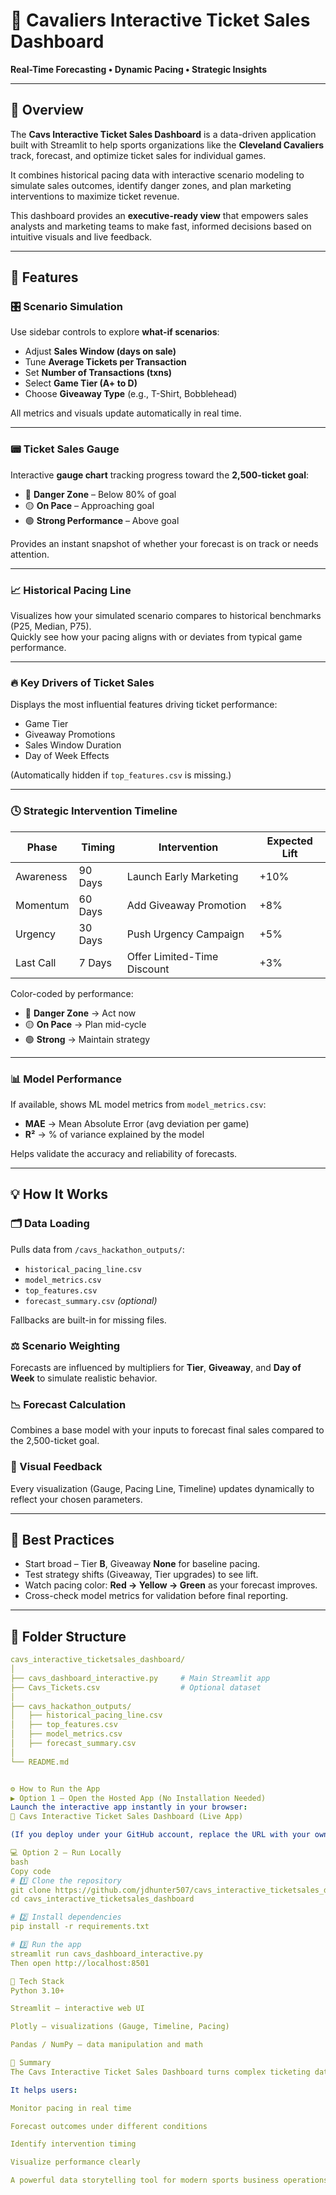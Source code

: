 # 🏀 Cavaliers Interactive Ticket Sales Dashboard  
**Real-Time Forecasting • Dynamic Pacing • Strategic Insights**

---

## 📖 Overview  
The **Cavs Interactive Ticket Sales Dashboard** is a data-driven application built with Streamlit to help sports organizations like the **Cleveland Cavaliers** track, forecast, and optimize ticket sales for individual games.  

It combines historical pacing data with interactive scenario modeling to simulate sales outcomes, identify danger zones, and plan marketing interventions to maximize ticket revenue.  

This dashboard provides an **executive-ready view** that empowers sales analysts and marketing teams to make fast, informed decisions based on intuitive visuals and live feedback.

---

## 🚀 Features  

### 🎛️ Scenario Simulation  
Use sidebar controls to explore **what-if scenarios**:
- Adjust **Sales Window (days on sale)**
- Tune **Average Tickets per Transaction**
- Set **Number of Transactions (txns)**
- Select **Game Tier (A+ to D)**
- Choose **Giveaway Type** (e.g., T-Shirt, Bobblehead)

All metrics and visuals update automatically in real time.

---

### 📟 Ticket Sales Gauge  
Interactive **gauge chart** tracking progress toward the **2,500-ticket goal**:
- 🔴 **Danger Zone** – Below 80% of goal  
- 🟡 **On Pace** – Approaching goal  
- 🟢 **Strong Performance** – Above goal  

Provides an instant snapshot of whether your forecast is on track or needs attention.

---

### 📈 Historical Pacing Line  
Visualizes how your simulated scenario compares to historical benchmarks (P25, Median, P75).  
Quickly see how your pacing aligns with or deviates from typical game performance.

---

### 🔥 Key Drivers of Ticket Sales  
Displays the most influential features driving ticket performance:  
- Game Tier  
- Giveaway Promotions  
- Sales Window Duration  
- Day of Week Effects  

(Automatically hidden if `top_features.csv` is missing.)

---

### 🕓 Strategic Intervention Timeline  

| Phase | Timing | Intervention | Expected Lift |
|--------|---------|---------------|----------------|
| Awareness | 90 Days | Launch Early Marketing | +10% |
| Momentum | 60 Days | Add Giveaway Promotion | +8% |
| Urgency | 30 Days | Push Urgency Campaign | +5% |
| Last Call | 7 Days | Offer Limited-Time Discount | +3% |

Color-coded by performance:
- 🔴 **Danger Zone** → Act now  
- 🟡 **On Pace** → Plan mid-cycle  
- 🟢 **Strong** → Maintain strategy  

---

### 📊 Model Performance  
If available, shows ML model metrics from `model_metrics.csv`:  
- **MAE** → Mean Absolute Error (avg deviation per game)  
- **R²** → % of variance explained by the model  

Helps validate the accuracy and reliability of forecasts.

---

## 💡 How It Works  

### 🗂 Data Loading  
Pulls data from `/cavs_hackathon_outputs/`:  
- `historical_pacing_line.csv`  
- `model_metrics.csv`  
- `top_features.csv`  
- `forecast_summary.csv` *(optional)*  

Fallbacks are built-in for missing files.

### ⚖️ Scenario Weighting  
Forecasts are influenced by multipliers for **Tier**, **Giveaway**, and **Day of Week** to simulate realistic behavior.

### 📉 Forecast Calculation  
Combines a base model with your inputs to forecast final sales compared to the 2,500-ticket goal.

### 🧭 Visual Feedback  
Every visualization (Gauge, Pacing Line, Timeline) updates dynamically to reflect your chosen parameters.

---

## 🧠 Best Practices  

- Start broad – Tier **B**, Giveaway **None** for baseline pacing.  
- Test strategy shifts (Giveaway, Tier upgrades) to see lift.  
- Watch pacing color: **Red → Yellow → Green** as your forecast improves.  
- Cross-check model metrics for validation before final reporting.

---

## 🧩 Folder Structure  

```yaml
cavs_interactive_ticketsales_dashboard/
│
├── cavs_dashboard_interactive.py     # Main Streamlit app
├── Cavs_Tickets.csv                  # Optional dataset
│
├── cavs_hackathon_outputs/
│   ├── historical_pacing_line.csv
│   ├── top_features.csv
│   ├── model_metrics.csv
│   ├── forecast_summary.csv
│
└── README.md


⚙️ How to Run the App
▶️ Option 1 – Open the Hosted App (No Installation Needed)
Launch the interactive app instantly in your browser:
🔗 Cavs Interactive Ticket Sales Dashboard (Live App)

(If you deploy under your GitHub account, replace the URL with your own Streamlit Cloud link — for example: https://<your-username>-cavs-interactive-ticketsales-dashboard.streamlit.app)

💻 Option 2 – Run Locally
bash
Copy code
# 1️⃣ Clone the repository
git clone https://github.com/jdhunter507/cavs_interactive_ticketsales_dashboard.git
cd cavs_interactive_ticketsales_dashboard

# 2️⃣ Install dependencies
pip install -r requirements.txt

# 3️⃣ Run the app
streamlit run cavs_dashboard_interactive.py
Then open http://localhost:8501

🧠 Tech Stack
Python 3.10+

Streamlit – interactive web UI

Plotly – visualizations (Gauge, Timeline, Pacing)

Pandas / NumPy – data manipulation and math

🏁 Summary
The Cavs Interactive Ticket Sales Dashboard turns complex ticketing data into actionable insights for sales and marketing.

It helps users:

Monitor pacing in real time

Forecast outcomes under different conditions

Identify intervention timing

Visualize performance clearly

A powerful data storytelling tool for modern sports business operations.
